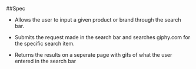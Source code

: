 ##Spec
- Allows the user to input a given product or brand through the search bar.

- Submits the request made in the search bar and searches giphy.com for the specific search item.

- Returns the results on a seperate page with gifs of what the  user entered in the search bar